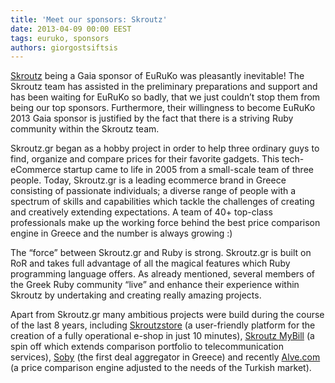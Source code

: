 ```yaml
---
title: 'Meet our sponsors: Skroutz'
date: 2013-04-09 00:00 EEST
tags: euruko, sponsors
authors: giorgostsiftsis
---
```


[Skroutz](http://www.skroutz.gr/company/en?from=euruko_blog) being a Gaia sponsor of EuRuKo was pleasantly inevitable!
The Skroutz team has assisted in the preliminary preparations and support and has been waiting for
EuRuKo so badly, that we just couldn’t stop them from being our top sponsors. Furthermore,
their willingness to become EuRuKo 2013 Gaia sponsor is justified by the fact that there is a
striving Ruby community within the Skroutz team.

Skroutz.gr began as a hobby project in order to help three ordinary guys to find, organize
and compare prices for their favorite gadgets. This tech-eCommerce startup came to life
in 2005 from a small-scale team of three people. Today, Skroutz.gr is a leading ecommerce
brand in Greece consisting of passionate individuals; a diverse range of people with a
spectrum of skills and capabilities which tackle the challenges of creating and
creatively extending expectations. A team of 40+ top-class professionals make up the working
force behind the best price comparison engine in Greece and the number is always growing :)

The “force” between Skroutz.gr and Ruby is strong. Skroutz.gr is built on RoR and takes
full advantage of all the magical features which Ruby programming language offers. As already
mentioned, several members of the Greek Ruby community “live” and enhance
their experience within Skroutz by undertaking and creating really amazing projects.

Apart from Skroutz.gr many ambitious projects were build during the course of the last 8
years, including [Skroutzstore](http://www.skroutzstore.gr/home) (a user-friendly platform for the creation of a fully operational
e-shop in just 10 minutes), [Skroutz MyBill](http://mybill.skroutz.gr/) (a spin off which extends comparison portfolio
to telecommunication services), [Soby](http://www.soby.gr/) (the first deal aggregator in Greece) and recently
[Alve.com](http://www.alve.com/) (a price comparison engine adjusted to the needs of the Turkish market).
